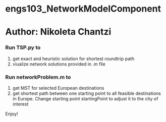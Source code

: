 # engs103_NetworkModelComponent
# Author: Nikoleta Chantzi

### Run TSP.py to 
  1. get exact and heuristic solution for shortest roundtrip path
  2. viualize network solutions provided in .m file

### Run networkProblem.m to 
  1. get MST for selected European destinations 
  2. get shortest path between one starting point to all feasible destinations in Europe. Change starting point startingPoint to adjust it to the city of interest


Enjoy!
